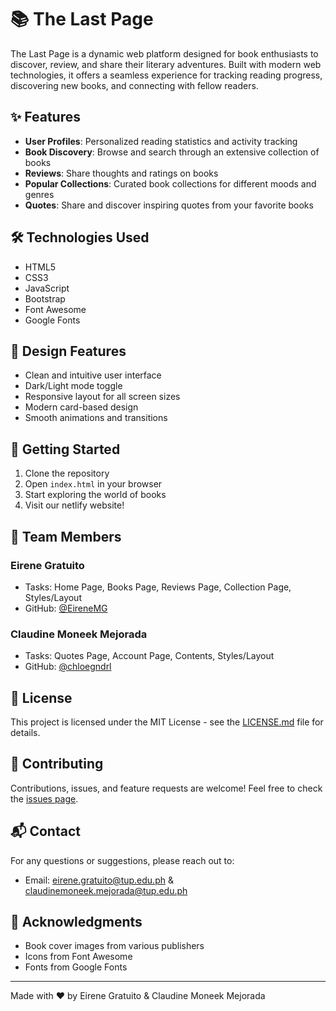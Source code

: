 # 📚 The Last Page

The Last Page is a dynamic web platform designed for book enthusiasts to discover, review, and share their literary adventures. Built with modern web technologies, it offers a seamless experience for tracking reading progress, discovering new books, and connecting with fellow readers.

## ✨ Features

- **User Profiles**: Personalized reading statistics and activity tracking
- **Book Discovery**: Browse and search through an extensive collection of books
- **Reviews**: Share thoughts and ratings on books
- **Popular Collections**: Curated book collections for different moods and genres
- **Quotes**: Share and discover inspiring quotes from your favorite books

## 🛠️ Technologies Used

- HTML5
- CSS3
- JavaScript
- Bootstrap
- Font Awesome
- Google Fonts

## 🎨 Design Features

- Clean and intuitive user interface
- Dark/Light mode toggle
- Responsive layout for all screen sizes
- Modern card-based design
- Smooth animations and transitions

## 🚀 Getting Started

1. Clone the repository
2. Open `index.html` in your browser
3. Start exploring the world of books
4. Visit our netlify website!

## 👥 Team Members

### Eirene Gratuito
- Tasks: Home Page, Books Page, Reviews Page, Collection Page, Styles/Layout
- GitHub: [@EireneMG](https://github.com/EireneMG)

### Claudine Moneek Mejorada
- Tasks: Quotes Page, Account Page, Contents, Styles/Layout
- GitHub: [@chloegndrl](https://github.com/chloegndrl)

## 📄 License

This project is licensed under the MIT License - see the [LICENSE.md](LICENSE.md) file for details.

## 🤝 Contributing

Contributions, issues, and feature requests are welcome! Feel free to check the [issues page](https://github.com/yourusername/the-last-page/issues).

## 📬 Contact

For any questions or suggestions, please reach out to:
- Email: eirene.gratuito@tup.edu.ph & claudinemoneek.mejorada@tup.edu.ph

## 🙏 Acknowledgments

- Book cover images from various publishers
- Icons from Font Awesome
- Fonts from Google Fonts

---
Made with ❤️ by Eirene Gratuito & Claudine Moneek Mejorada
